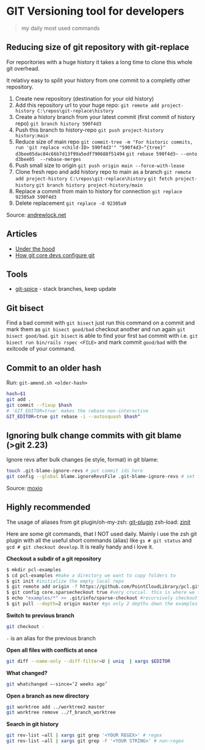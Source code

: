 # GIT Versioning tool for developers
> my daily most used commands

## Reducing size of git repository with git-replace

For reporitories with a huge history it takes a long time to clone this whole
git overhead.

It relativy easy to spilit your history from one commit to a completly other
repository.

1. Create new repository (destination for your old history)
1. Add this repository url to your huge repo:
  `git remote add project-history C:\repos\git-replace\history`
1. Create a history branch from your latest commit (first commit of history repo)
  `git branch history 590f4d3`
1. Push this branch to history-repo
  `git push project-history history:main`
1. Reduce size of main repo
  `git commit-tree -m "For historic commits, run 'git replace <child-ID> 590f4d3'" "590f4d3~^{tree}"
d3bee05dac84c66b7d13f99a5edf790688f51494`
  `git rebase 590f4d3~ --onto d3bee05  --rebase-merges`
1. Push small size to origin
  `git push origin main --force-with-lease`
1. Clone fresh repo and add history repo to main as a branch
  `git remote add project-history C:\repos\git-replace\history`
  `git fetch project-history`
  `git branch history project-history/main`
1. Replace a commit from main to history for connection
  `git replace 92305a9 590f4d3`
1. Delete replacement
  `git replace -d 92305a9`

Source: [andrewlock.net](https://andrewlock.net/reducing-the-size-of-a-git-repository-with-git-replace/)

## Articles
- [Under the hood](https://articles.foletta.org/post/git-under-the-hood/)
- [How git core devs configure git](https://blog.gitbutler.com/how-git-core-devs-configure-git/)
## Tools
- [git-spice](https://github.com/abhinav/git-spice) - stack branches, keep update
## Git bisect

Find a bad commit with `git bisect` just run this command on a commit and mark them as `git bisect good/bad` checkout another and run again `git bisect good/bad`. 
`git bisect` is able to find your first `bad` commit with i.e. `git bisect run bin/rails rspec <FILE>` and mark commit `good/bad` with the exitcode of your command.
## Commit to an older hash
Run: `git-amend.sh <older-hash>`

```bash git-amend.sh
hash=$1
git add .
git commit --fixup $hash
# 'GIT_EDITOR=true' makes the rebase non-interactive
GIT_EDITOR=true git rebase -i --autosquash $hash^
```

## Ignoring bulk change commits with git blame (>git 2.23)
Ignore revs after bulk changes (ie style, format) in git blame:

```sh
touch .git-blame-ignore-revs # put commit ids here
git config --global blame.ignoreRevsFile .git-blame-ignore-revs # set file as default to ignore
```

Source: [moxio](https://www.moxio.com/blog/43/ignoring-bulk-change-commits-with-git-blame)

## Highly recommended
The usage of aliases from git plugin/oh-my-zsh: [git-plugin](https://github.com/ohmyzsh/ohmyzsh/blob/master/plugins/git/git.plugin.zsh) zsh-load: [zinit](https://github.com/dvogt23/dotfiles/blob/master/zsh/.zshrc#L40)

Here are some git commands, that I NOT used daily. Mainly i use the zsh git plugin with all the useful short commands
(alias) like `gs # git status` and `gcd # git checkout develop`. It is really handy and i love it.  

**Checkout a subdir of a git repository**
```bash
$ mkdir pcl-examples
$ cd pcl-examples #make a directory we want to copy folders to
$ git init #initialize the empty local repo
$ git remote add origin -f https://github.com/PointCloudLibrary/pcl.git #add the remote origin
$ git config core.sparsecheckout true #very crucial. this is where we tell git we are checking out specifics
$ echo "examples/*" >> .git/info/sparse-checkout #recursively checkout examples folder
$ git pull --depth=2 origin master #go only 2 depths down the examples directory
```

**Switch to previous branch**
```bash
git checkout -
```
`-` is an alias for the previous branch

**Open all files with conflicts at once**
```bash
git diff --name-only --diff-filter=U | uniq  | xargs $EDITOR
```

**What changed?**
```bash
git whatchanged —-since=‘2 weeks ago’
```

**Open a branch as new directory**
```bash
git worktree add ../worktree2 master
git worktree remove ../f_branch_worktree
```

**Search in git history**
```bash
git rev-list —all | xargs git grep '<YOUR REGEX>' # regex
git rev-list —all | xargs git grep -F '<YOUR STRING>' # non-regex
```
